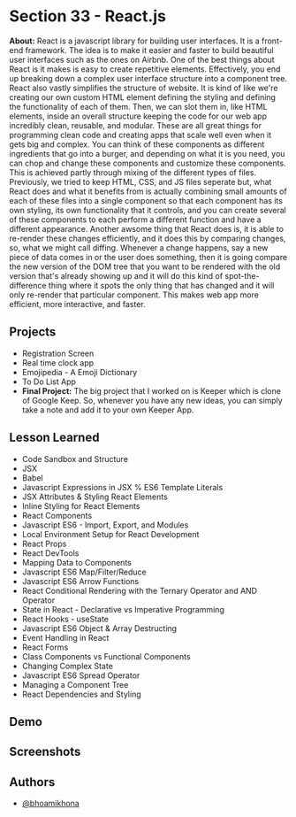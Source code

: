 
# Section 33 - React.js

**About:** React is a javascript library for building user interfaces. It is a front-end framework. The idea is to make it easier and faster to build beautiful user interfaces such as the ones on Airbnb. One of the best things about React is it makes is easy to create repetitive elements. Effectively, you end up breaking down a complex user interface structure into a component tree. React also vastly simplifies the structure of website. It is kind of like we're creating our own custom HTML element defining the styling and defining the functionality of each of them. Then, we can slot them in, like HTML elements, inside an overall structure keeping the code for our web app incredibly clean, reusable, and modular. These are all great things for programming clean code and creating apps that scale well even when it gets big and complex. You can think of these components as different ingredients that go into a burger, and depending on what it is you need, you can chop and change these components and customize these components. This is achieved partly through mixing of the different types of files. Previously, we tried to keep HTML, CSS, and JS files seperate but, what React does and what it benefits from is actually combining small amounts of each of these files into a single component so that each component has its own styling, its own functionality that it controls, and you can create several of these components to each perform a different function and have a different appearance. Another awsome thing that React does is, it is able to re-render these changes efficiently, and it does this by comparing changes, so, what we might call diffing. Whenever a change happens, say a new piece of data comes in or the user does something, then it is going compare the new version of the DOM tree that you want to be rendered with the old version that's already showing up and it will do this kind of spot-the-difference thing where it spots the only thing that has changed and it will only re-render that particular component. This makes web app more efficient, more interactive, and faster.
## Projects

- Registration Screen
- Real time clock app
- Emojipedia - A Emoji Dictionary
- To Do List App
- **Final Project:** The big project that I worked on is Keeper which is clone of Google Keep. So, whenever you have any new ideas, you can simply take a note and add it to your own Keeper App.
## Lesson Learned
- Code Sandbox and Structure
- JSX
- Babel
- Javascript Expressions in JSX % ES6 Template Literals
- JSX Attributes & Styling React Elements
-  Inline Styling for React Elements
- React Components
- Javascript ES6 - Import, Export, and Modules
- Local Environment Setup for React Development
- React Props
- React DevTools
- Mapping Data to Components
- Javascript ES6 Map/Filter/Reduce
- Javascript ES6 Arrow Functions
- React Conditional Rendering with the Ternary Operator and AND Operator
- State in React - Declarative vs Imperative Programming
- React Hooks - useState
- Javascript ES6 Object & Array Destructing
- Event Handling in React
- React Forms
- Class Components vs Functional Components
- Changing Complex State
- Javascript ES6 Spread Operator
- Managing a Component Tree
- React Dependencies and Styling
## Demo





## Screenshots




## Authors

- [@bhoamikhona](https://github.com/bhoamikhona)

